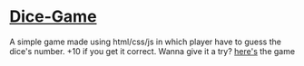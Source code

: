 # [Dice-Game](https://himanshu007-creator.github.io/dice-game/)

A simple game made using html/css/js in which player have to guess the dice's number. +10 if you get it correct.
Wanna give it a try? <a href="https://himanshu007-creator.github.io/dice-game/">here's</a> the game
